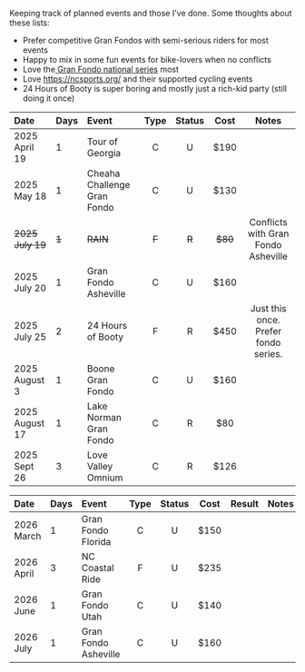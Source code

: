 Keeping track of planned events and those I've done. Some thoughts about these lists:

- Prefer competitive Gran Fondos with semi-serious riders for most events
- Happy to mix in some fun events for bike-lovers when no conflicts
- Love the[ Gran Fondo national series](https://www.granfondonationalseries.com/gfns-events-2025?utm_source=chatgpt.com) most
- Love https://ncsports.org/ and their supported cycling events
- 24 Hours of Booty is super boring and mostly just a rich-kid party (still doing it once)

| Date             | Days  | Event                       | Type  | Status |  Cost   |                Notes                 |
| :--------------- | :---- | :-------------------------- | :---: | :----: | :-----: | :----------------------------------: |
| 2025 April 19    | 1     | Tour of Georgia             |   C   |   U    |  $190   |                                      |
| 2025 May 18      | 1     | Cheaha Challenge Gran Fondo |   C   |   U    |  $130   |                                      |
| ~~2025 July 19~~ | ~~1~~ | ~~RAIN~~                    | ~~F~~ | ~~R~~  | ~~$80~~ | Conflicts with Gran Fondo Asheville  |
| 2025 July 20     | 1     | Gran Fondo Asheville        |   C   |   U    |  $160   |                                      |
| 2025 July 25     | 2     | 24 Hours of Booty           |   F   |   R    |  $450   | Just this once. Prefer fondo series. |
| 2025 August 3    | 1     | Boone Gran Fondo            |   C   |   U    |  $160   |                                      |
| 2025 August 17   | 1     | Lake Norman Gran Fondo      |   C   |   R    |   $80   |                                      |
| 2025 Sept 26     | 3     | Love Valley Omnium          |   C   |   R    |  $126   |                                      |

| Date         | Days | Event                | Type | Status | Cost | Result | Notes |
| :----------- | :--- | :------------------- | :--: | :----: | :--: | :----: | :---: |
| 2026 March   | 1    | Gran Fondo Florida   |  C   |   U    | $150 |        |       |
| 2026 April   | 3    | NC Coastal Ride      |  F   |   U    | $235 |        |       |
| 2026 June    | 1    | Gran Fondo Utah      |  C   |   U    | $140 |        |       |
| 2026 July    | 1    | Gran Fondo Asheville |  C   |   U    | $160 |        |       |
